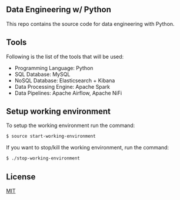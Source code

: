 ## Data Engineering w/ Python

This repo contains the source code for data engineering with Python.

## Tools

Following is the list of the tools that will be used:

* Programming Language: Python
* SQL Database: MySQL
* NoSQL Database: Elasticsearch + Kibana
* Data Processing Engine: Apache Spark
* Data Pipelines: Apache Airflow, Apache NiFi

## Setup working environment

To setup the working environment run the command:

```bash
$ source start-working-environment
```

If you want to stop/kill the working environment, run the command:

```bash
$ ./stop-working-environment
```

## License
[MIT](LICENSE)
